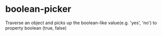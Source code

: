 # boolean-picker
Traverse an object and picks up the boolean-like value(e.g. 'yes', 'no') to property boolean (true, false) 
